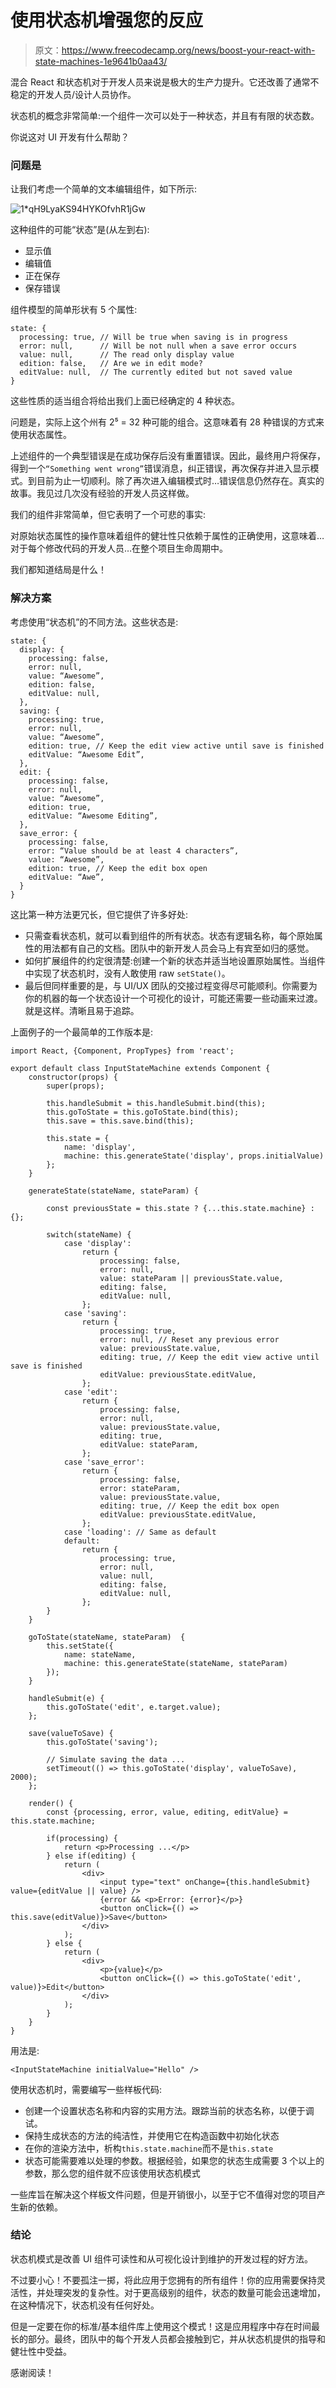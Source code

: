 # 使用状态机增强您的反应

> 原文：<https://www.freecodecamp.org/news/boost-your-react-with-state-machines-1e9641b0aa43/>

混合 React 和状态机对于开发人员来说是极大的生产力提升。它还改善了通常不稳定的开发人员/设计人员协作。

状态机的概念非常简单:一个组件一次可以处于一种状态，并且有有限的状态数。

你说这对 UI 开发有什么帮助？

### 问题是

让我们考虑一个简单的文本编辑组件，如下所示:

![1*qH9LyaKS94HYKOfvhR1jGw](img/1c727f1e7379831b77e87821f1dd577b.png)

这种组件的可能“状态”是(从左到右):

*   显示值
*   编辑值
*   正在保存
*   保存错误

组件模型的简单形状有 5 个属性:

```
state: {
  processing: true, // Will be true when saving is in progress
  error: null,      // Will be not null when a save error occurs
  value: null,      // The read only display value
  edition: false,   // Are we in edit mode?
  editValue: null,  // The currently edited but not saved value
}
```

这些性质的适当组合将给出我们上面已经确定的 4 种状态。

问题是，实际上这个州有 2⁵ = 32 种可能的组合。这意味着有 28 种错误的方式来使用状态属性。

上述组件的一个典型错误是在成功保存后没有重置错误。因此，最终用户将保存，得到一个`“Something went wrong”`错误消息，纠正错误，再次保存并进入显示模式。到目前为止一切顺利。除了再次进入编辑模式时…错误信息仍然存在。真实的故事。我见过几次没有经验的开发人员这样做。

我们的组件非常简单，但它表明了一个可悲的事实:

对原始状态属性的操作意味着组件的健壮性只依赖于属性的正确使用，这意味着…对于每个修改代码的开发人员…在整个项目生命周期中。

我们都知道结局是什么！

### 解决方案

考虑使用“状态机”的不同方法。这些状态是:

```
state: {
  display: {
    processing: false,
    error: null,
    value: “Awesome”,
    edition: false,
    editValue: null,
  },
  saving: {
    processing: true,
    error: null,
    value: “Awesome”,
    edition: true, // Keep the edit view active until save is finished
    editValue: “Awesome Edit”, 
  },
  edit: {
    processing: false,
    error: null,
    value: “Awesome”,
    edition: true,
    editValue: “Awesome Editing”,
  },
  save_error: {
    processing: false,
    error: “Value should be at least 4 characters”,
    value: “Awesome”,
    edition: true, // Keep the edit box open
    editValue: “Awe”,
  }
}
```

这比第一种方法更冗长，但它提供了许多好处:

*   只需查看状态机，就可以看到组件的所有状态。状态有逻辑名称，每个原始属性的用法都有自己的文档。团队中的新开发人员会马上有宾至如归的感觉。
*   如何扩展组件的约定很清楚:创建一个新的状态并适当地设置原始属性。当组件中实现了状态机时，没有人敢使用 raw `setState()`。
*   最后但同样重要的是，与 UI/UX 团队的交接过程变得尽可能顺利。你需要为你的机器的每一个状态设计一个可视化的设计，可能还需要一些动画来过渡。就是这样。清晰且易于追踪。

上面例子的一个最简单的工作版本是:

```
import React, {Component, PropTypes} from 'react';

export default class InputStateMachine extends Component {
    constructor(props) {
        super(props);

        this.handleSubmit = this.handleSubmit.bind(this);
        this.goToState = this.goToState.bind(this);
        this.save = this.save.bind(this);

        this.state = {
            name: 'display',
            machine: this.generateState('display', props.initialValue)
        };
    }

    generateState(stateName, stateParam) {

        const previousState = this.state ? {...this.state.machine} : {};

        switch(stateName) {
            case 'display':
                return {
                    processing: false,
                    error: null,
                    value: stateParam || previousState.value,
                    editing: false,
                    editValue: null,
                };
            case 'saving':
                return {
                    processing: true,
                    error: null, // Reset any previous error
                    value: previousState.value,
                    editing: true, // Keep the edit view active until save is finished
                    editValue: previousState.editValue,
                };
            case 'edit':
                return {
                    processing: false,
                    error: null,
                    value: previousState.value,
                    editing: true,
                    editValue: stateParam,
                };
            case 'save_error':
                return {
                    processing: false,
                    error: stateParam,
                    value: previousState.value,
                    editing: true, // Keep the edit box open
                    editValue: previousState.editValue,
                };
            case 'loading': // Same as default
            default:
                return {
                    processing: true,
                    error: null,
                    value: null,
                    editing: false,
                    editValue: null,
                };
        }
    }

    goToState(stateName, stateParam)  {
        this.setState({
            name: stateName,
            machine: this.generateState(stateName, stateParam)
        });
    }

    handleSubmit(e) {
        this.goToState('edit', e.target.value);
    };

    save(valueToSave) {
        this.goToState('saving');

        // Simulate saving the data ...
        setTimeout(() => this.goToState('display', valueToSave), 2000);
    };

    render() {
        const {processing, error, value, editing, editValue} = this.state.machine;

        if(processing) {
            return <p>Processing ...</p>
        } else if(editing) {
            return (
                <div>
                    <input type="text" onChange={this.handleSubmit} value={editValue || value} />
                    {error && <p>Error: {error}</p>}
                    <button onClick={() => this.save(editValue)}>Save</button>
                </div>
            );
        } else {
            return (
                <div>
                    <p>{value}</p>
                    <button onClick={() => this.goToState('edit', value)}>Edit</button>
                </div>
            );
        }
    }
}
```

用法是:

```
<InputStateMachine initialValue="Hello" /> 
```

使用状态机时，需要编写一些样板代码:

*   创建一个设置状态名称和内容的实用方法。跟踪当前的状态名称，以便于调试。
*   保持生成状态的方法的纯洁性，并使用它在构造函数中初始化状态
*   在你的渲染方法中，析构`this.state.machine`而不是`this.state`
*   状态可能需要难以处理的参数。根据经验，如果您的状态生成需要 3 个以上的参数，那么您的组件就不应该使用状态机模式

一些库旨在解决这个样板文件问题，但是开销很小，以至于它不值得对您的项目产生新的依赖。

### 结论

状态机模式是改善 UI 组件可读性和从可视化设计到维护的开发过程的好方法。

不过要小心！不要孤注一掷，将此应用于您拥有的所有组件！你的应用需要保持灵活性，并处理突发的复杂性。对于更高级别的组件，状态的数量可能会迅速增加，在这种情况下，状态机没有任何好处。

但是一定要在你的标准/基本组件库上使用这个模式！这是应用程序中存在时间最长的部分。最终，团队中的每个开发人员都会接触到它，并从状态机提供的指导和健壮性中受益。

感谢阅读！